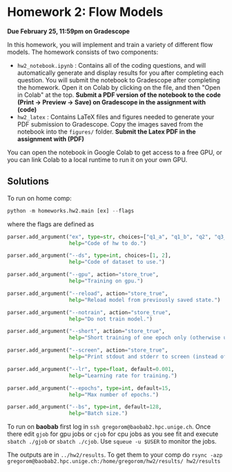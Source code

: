 # Homework 2: Flow Models

**Due February 25, 11:59pm on Gradescope**

In this homework, you will implement and train a variety of different flow models. The homework consists of two components: 
* `hw2_notebook.ipynb` : Contains all of the coding questions, and will automatically generate and display results for you after completing each question. 
You will submit the notebook to Gradescope after completing the homework. 
Open it on Colab by clicking on the file, and then "Open in Colab" at the top. 
**Submit a PDF version of the notebook to the code (Print -> Preview -> Save) on Gradescope in the assignment with (code)**
* `hw2_latex` :  Contains LaTeX files and figures needed to generate your PDF submission to Gradescope. Copy the images saved from the notebook into the `figures/` folder.
**Submit the Latex PDF in the assignment with (PDF)**

You can open the notebook in Google Colab to get access to a free GPU, or you can link Colab to a local runtime to run it on your own GPU.  

## Solutions

To run on home comp:
```python
python -m homeworks.hw2.main [ex] --flags
```
where the flags are defined as
```python
parser.add_argument("ex", type=str, choices=["q1_a", "q1_b", "q2", "q3_a", "q3_b"],
                    help="Code of hw to do.")

parser.add_argument("--ds", type=int, choices=[1, 2],
                    help="Code of dataset to use.")

parser.add_argument("--gpu", action="store_true",
                    help="Training on gpu.")

parser.add_argument("--reload", action="store_true",
                    help="Reload model from previously saved state.")

parser.add_argument("--notrain", action="store_true",
                    help="Do not train model.")

parser.add_argument("--short", action="store_true",
                    help="Short training of one epoch only (otherwise use the default of each exercise).")

parser.add_argument("--screen", action="store_true",
                    help="Print stdout and stderr to screen (instead of log file in results folder).")

parser.add_argument("--lr", type=float, default=0.001,
                    help="Learning rate for training.")

parser.add_argument("--epochs", type=int, default=15,
                    help="Max number of epochs.")

parser.add_argument("--bs", type=int, default=128,
                    help="Batch size.")
```

To run on **baobab** first log in `ssh gregorom@baobab2.hpc.unige.ch`. 
Once there edit `gjob` for gpu jobs or `cjob` for cpu jobs as you see fit and execute `sbatch ./gjob` or `sbatch ./cjob`.
Use `squeue -u $USER` to monitor the jobs.

The outputs are in `../hw2/results`. To get them to your comp do `rsync -azp gregorom@baobab2.hpc.unige.ch:/home/gregorom/hw2/results/ hw2/results
`
